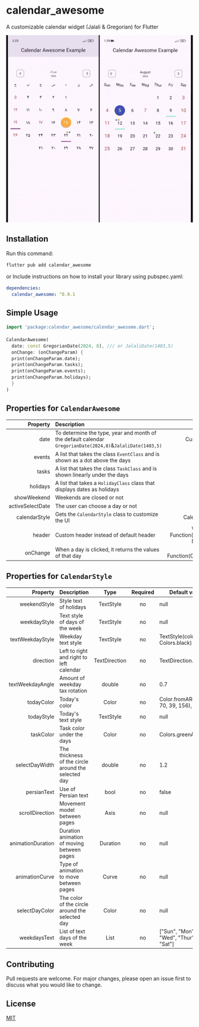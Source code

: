 # calendar_awesome

A customizable calendar widget (Jalali & Gregorian) for Flutter


![Image](https://github.com/mahdi-sharifii/calendar_awesome/blob/main/example/screenshots/screenshots2.gif)



## Installation

Run this command:

```bash
flutter pub add calendar_awesome
```

or
Include instructions on how to install your library using pubspec.yaml:

```yaml
dependencies:
  calendar_awesome: ^0.0.1
```

## Simple Usage

```dart
import 'package:calendar_awesome/calendar_awesome.dart';

CalendarAwesome(
  date: const GregorianDate(2024, 8), /// or JalaliDate(1403,5) 
  onChange: (onChangeParam) {
  print(onChangeParam.date);
  print(onChangeParam.tasks);
  print(onChangeParam.events);
  print(onChangeParam.holidays);
  }
)

```

## Properties for `CalendarAwesome`

|         Property | Description                                                                                                |                  Type                  | Required | Default value   |
|-----------------:|:-----------------------------------------------------------------------------------------------------------|:--------------------------------------:|:--------:|-----------------|
|             date | To determine the type, year and month of the default calendar `GregorianDate(2024,8)`&`JalaliDate(1403,5)` |               CustomDate               |   YES    |                 |
|           events | A list that takes the class `EventClass` and is shown as a dot above the days                              |            List<EventClass>            |    no    | []              |
|            tasks | A list that takes the class `TaskClass` and is shown linearly under the days                               |            List<TaskClass>             |    no    | []              |
|         holidays | A list that takes a `HolidayClass` class that displays dates as holidays                                   |           List<HolidayClass>           |    no    | []              |
|      showWeekend | Weekends are closed or not                                                                                 |                  bool                  |    no    | true            |
| activeSelectDate | The user can choose a day or not                                                                           |                  bool                  |    no    | true            |
|    calendarStyle | Gets the `CalendarStyle` class to customize the UI                                                         |             CalendarStyle              |    no    | CalendarStyle() |
|           header | Custom header instead of default header                                                                    | Widget Function(PageController, Month) |    no    | null            |
|         onChange | When a day is clicked, it returns the values of that day                                                   |      void Function(OnChangeParam)      |   YES    |                 |

## Properties for `CalendarStyle`

|          Property | Description                                         |     Type      | Required | Default value                                      |
|------------------:|:----------------------------------------------------|:-------------:|:--------:|----------------------------------------------------|
|      weekendStyle | Style text of holidays                              |   TextStyle   |    no    | null                                               |
|      weekdayStyle | Text style of days of the week                      |   TextStyle   |    no    | null                                               |
|  textWeekdayStyle | Weekday text style                                  |   TextStyle   |    no    | TextStyle(color: Colors.black)                     |
|         direction | Left to right and right to left calendar            | TextDirection |    no    | TextDirection.ltr                                  |
|  textWeekdayAngle | Amount of weekday tax rotation                      |    double     |    no    | 0.7                                                |
|        todayColor | Today's color                                       |     Color     |    no    | Color.fromARGB(255, 70, 39, 156),                  |
|        todayStyle | Today's text style                                  |   TextStyle   |    no    | null                                               |
|         taskColor | Task color under the days                           |     Color     |    no    | Colors.greenAccent                                 |
|    selectDayWidth | The thickness of the circle around the selected day |    double     |    no    | 1.2                                                |
|       persianText | Use of Persian text                                 |     bool      |    no    | false                                              |
|   scrollDirection | Movement model between pages                        |     Axis      |    no    | null                                               |
| animationDuration | Duration animation of moving between pages          |   Duration    |    no    | null                                               |
|    animationCurve | Type of animation to move between pages             |     Curve     |    no    | null                                               |
|    selectDayColor | The color of the circle around the selected day     |     Color     |    no    | null                                               |
|      weekdaysText | List of text days of the week                       | List<String>  |    no    | ["Sun", "Mon", "Tue", "Wed", "Thur", "Fri", "Sat"] |

## Contributing

Pull requests are welcome. For major changes, please open an issue first
to discuss what you would like to change.

## License

[MIT](https://choosealicense.com/licenses/mit/)
